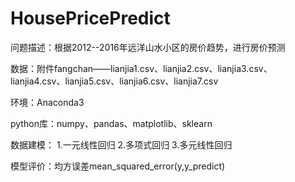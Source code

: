 # HousePricePredict

问题描述：根据2012--2016年远洋山水小区的房价趋势，进行房价预测

数据：附件fangchan——lianjia1.csv、lianjia2.csv、lianjia3.csv、lianjia4.csv、lianjia5.csv、lianjia6.csv、lianjia7.csv

环境：Anaconda3

python库：numpy、pandas、matplotlib、sklearn

数据建模：
1.一元线性回归
2.多项式回归
3.多元线性回归

模型评价：均方误差mean_squared_error(y,y_predict)


